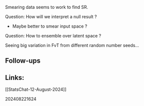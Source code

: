 
Smearing data seems to work to find SR. 

Question: How will we interpret a null result ? 
- Maybe better to smear input space ?

Question: How to ensemble over latent space ? 

Seeing big variation in FvT from different random number seeds...


## Follow-ups


## Links: 

[[StatsChat-12-August-2024]]

202408221624
